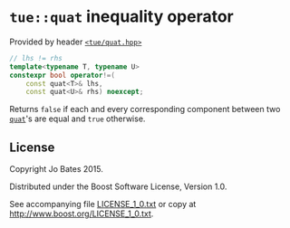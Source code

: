 `tue::quat` inequality operator
===============================
Provided by header [`<tue/quat.hpp>`](../../headers/quat.md)

```c++
// lhs != rhs
template<typename T, typename U>
constexpr bool operator!=(
    const quat<T>& lhs,
    const quat<U>& rhs) noexcept;
```

Returns `false` if each and every corresponding component between two
[`quat`](../../headers/quat.md)'s are equal and `true` otherwise.

License
-------
Copyright Jo Bates 2015.

Distributed under the Boost Software License, Version 1.0.

See accompanying file [LICENSE_1_0.txt](../../../LICENSE_1_0.txt) or copy at
http://www.boost.org/LICENSE_1_0.txt.
